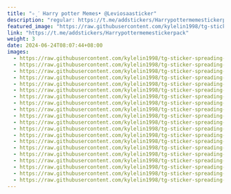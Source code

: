 ```yaml
---
title: "✧ˎˊ Harry potter Memes• @Leviosaasticker"
description: "regular: https://t.me/addstickers/Harrypottermemestickerpack"
featured_image: "https://raw.githubusercontent.com/kylelin1998/tg-sticker-spreading-worldwide-images/main/img/b812a7c1-6efb-4886-9b0d-a9bdffe0675c.jpg"
link: "https://t.me/addstickers/Harrypottermemestickerpack"
weight: 3
date: 2024-06-24T08:07:44+08:00
images:
  - https://raw.githubusercontent.com/kylelin1998/tg-sticker-spreading-worldwide-images/main/img/b812a7c1-6efb-4886-9b0d-a9bdffe0675c.jpg
  - https://raw.githubusercontent.com/kylelin1998/tg-sticker-spreading-worldwide-images/main/img/9e3e5dd8-2844-409d-8beb-af55b796e2cd.jpg
  - https://raw.githubusercontent.com/kylelin1998/tg-sticker-spreading-worldwide-images/main/img/8b56f004-f2a1-4262-8a32-93a14f34b0a3.jpg
  - https://raw.githubusercontent.com/kylelin1998/tg-sticker-spreading-worldwide-images/main/img/28877e41-7a7a-4de0-b0ab-8ef97bb7696e.jpg
  - https://raw.githubusercontent.com/kylelin1998/tg-sticker-spreading-worldwide-images/main/img/59408067-1acf-4e6f-baee-26dffd8cee8d.jpg
  - https://raw.githubusercontent.com/kylelin1998/tg-sticker-spreading-worldwide-images/main/img/60397901-4498-4926-a211-fc66fc035759.jpg
  - https://raw.githubusercontent.com/kylelin1998/tg-sticker-spreading-worldwide-images/main/img/0f67dcf7-7a0e-431c-b3bf-e90d974fbc05.jpg
  - https://raw.githubusercontent.com/kylelin1998/tg-sticker-spreading-worldwide-images/main/img/5e27a0b2-586a-496f-9553-145d01ae6c2a.jpg
  - https://raw.githubusercontent.com/kylelin1998/tg-sticker-spreading-worldwide-images/main/img/4e195d78-f428-430d-8bbf-6395654701a6.jpg
  - https://raw.githubusercontent.com/kylelin1998/tg-sticker-spreading-worldwide-images/main/img/737ca427-0b85-4807-a21d-cfb9efad709d.jpg
  - https://raw.githubusercontent.com/kylelin1998/tg-sticker-spreading-worldwide-images/main/img/4d2cd918-2ca7-43dd-9b50-a756794d883f.jpg
  - https://raw.githubusercontent.com/kylelin1998/tg-sticker-spreading-worldwide-images/main/img/108cd2d2-1122-48b2-9a3f-eda95d8d04e3.jpg
  - https://raw.githubusercontent.com/kylelin1998/tg-sticker-spreading-worldwide-images/main/img/b88c28da-258a-42dd-9938-5bf5779b42e3.jpg
  - https://raw.githubusercontent.com/kylelin1998/tg-sticker-spreading-worldwide-images/main/img/93612d0e-14d6-4943-a92c-185997be32fb.jpg
  - https://raw.githubusercontent.com/kylelin1998/tg-sticker-spreading-worldwide-images/main/img/87064d3d-5fd6-42c4-a8e4-6d67e6b0bf8a.jpg
  - https://raw.githubusercontent.com/kylelin1998/tg-sticker-spreading-worldwide-images/main/img/e4b9bf5b-2abe-4c6d-ab2d-6610dfd3b043.jpg
  - https://raw.githubusercontent.com/kylelin1998/tg-sticker-spreading-worldwide-images/main/img/25cab3b7-c3fa-4411-b817-b95a76e27dc5.jpg
  - https://raw.githubusercontent.com/kylelin1998/tg-sticker-spreading-worldwide-images/main/img/3642b7bf-07b1-4c43-935b-3ef3401cb213.jpg
  - https://raw.githubusercontent.com/kylelin1998/tg-sticker-spreading-worldwide-images/main/img/4b4a9e9a-d9e2-4926-b2d2-e084256f2c0c.jpg
  - https://raw.githubusercontent.com/kylelin1998/tg-sticker-spreading-worldwide-images/main/img/fc9f7155-bcf4-45da-b3d7-d5270e33f8b4.jpg
---
```

